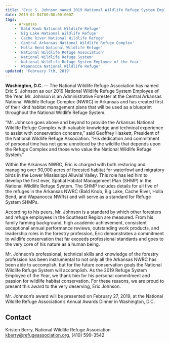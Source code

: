 ```yaml
---
title: 'Eric S. Johnson named 2019 National Wildlife Refuge System Employee of the Year'
date: 2019-02-04T00:00:00.000Z
tags:
    - Arkansas
    - 'Bald Knob National Wildlife Refuge'
    - 'Big Lake National Wildlife Refuge'
    - 'Cache River National Wildlife Refuge'
    - 'Central Arkansas National Wildlife Refuge Complex'
    - 'Holla Bend National Wildlife Refuge'
    - 'National Wildlife Refuge Association'
    - 'National Wildlife Refuge System'
    - 'National Wildlife Refuge System Employee of the Year'
    - 'Wapanocca National Wildlife Refuge'
updated: 'February 7th, 2019'
---
```


**Washington, D.C.** &mdash; The National Wildlife Refuge Association has named Eric S. Johnson as our 2019 National Wildlife Refuge System Employee of the Year. Mr. Johnson is an Administrative Forester at the Central Arkansas National Wildlife Refuge Complex (NWRC) in Arkansas and has created first of their kind habitat management plans that will be used as a blueprint throughout the National Wildlife Refuge System.

“Mr. Johnson goes above and beyond to provide the Arkansas National Wildlife Refuge Complex with valuable knowledge and technical experience to assist with conservation concerns,” said Geoffrey Haskett, President of the National Wildlife Refuge Association. “His dedication and commitment of personal time has not gone unnoticed by the wildlife that depends upon the Refuge Complex and those who value the National Wildlife Refuge System.”

Within the Arkansas NWRC, Eric is charged with both restoring and managing over 90,000 acres of forested habitat for waterfowl and migratory birds in the Lower Mississippi Alluvial Valley. This role has led him to develop the first ever, Spatial Habitat Management Plan (SHMP) in the National Wildlife Refuge System. The SHMP includes details for all five of the refuges in the Arkansas NWRC (Bald Knob, Big Lake, Cache River, Holla Bend, and Wapanocca NWRs) and will serve as a standard for Refuge System SHMPs.

According to his peers, Mr. Johnson is a standard by which other foresters and refuge employees in the Southeast Region are measured. From his family farming background, high academic achievement, consistent exceptional annual performance reviews, outstanding work products, and leadership roles in the forestry profession, Eric demonstrates a commitment to wildlife conservation that far exceeds professional standards and goes to the very core of his nature as a human being.

Mr. Johnson’s professional, technical skills and knowledge of the forestry profession has been instrumental to not only all the Arkansas NWRC has been able to accomplish, but for the future conservation goals the National Wildlife Refuge System will accomplish. As the 2019 Refuge System Employee of the Year, we thank him for his personal commitment and passion for wildlife habitat conservation. For these reasons, we are proud to present this award to the very deserving, Eric Johnson.

Mr. Johnson’s award will be presented on February 27, 2019, at the National Wildlife Refuge Association’s Annual Awards Dinner in Washington, D.C.

## Contact

Kristen Berry, National Wildlife Refuge Association  
[kberry@refugeassociation.org](mailto:kberry@refugeassociation.org), (410) 599-3542